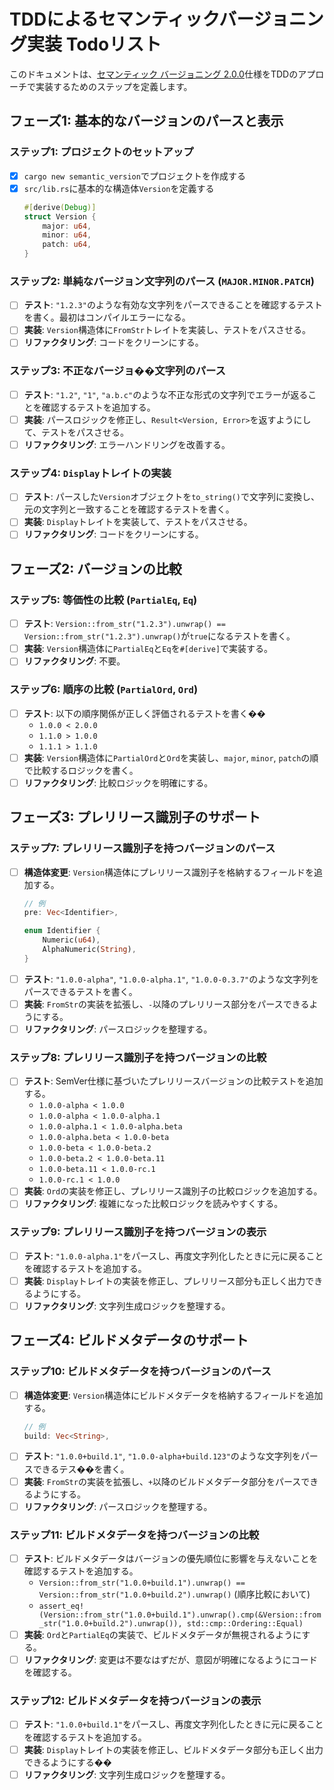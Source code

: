 # TDDによるセマンティックバージョニング実装 Todoリスト

このドキュメントは、[セマンティック バージョニング 2.0.0](https://semver.org/lang/ja/)仕様をTDDのアプローチで実装するためのステップを定義します。

## フェーズ1: 基本的なバージョンのパースと表示

### ステップ1: プロジェクトのセットアップ
- [x] `cargo new semantic_version`でプロジェクトを作成する
- [x] `src/lib.rs`に基本的な構造体`Version`を定義する
  ```rust
  #[derive(Debug)]
  struct Version {
      major: u64,
      minor: u64,
      patch: u64,
  }
  ```

### ステップ2: 単純なバージョン文字列のパース (`MAJOR.MINOR.PATCH`)
- [ ] **テスト**: `"1.2.3"`のような有効な文字列をパースできることを確認するテストを書く。最初はコンパイルエラーになる。
- [ ] **実装**: `Version`構造体に`FromStr`トレイトを実装し、テストをパスさせる。
- [ ] **リファクタリング**: コードをクリーンにする。

### ステップ3: 不正なバージョ��文字列のパース
- [ ] **テスト**: `"1.2"`, `"1"`, `"a.b.c"`のような不正な形式の文字列でエラーが返ることを確認するテストを追加する。
- [ ] **実装**: パースロジックを修正し、`Result<Version, Error>`を返すようにして、テストをパスさせる。
- [ ] **リファクタリング**: エラーハンドリングを改善する。

### ステップ4: `Display`トレイトの実装
- [ ] **テスト**: パースした`Version`オブジェクトを`to_string()`で文字列に変換し、元の文字列と一致することを確認するテストを書く。
- [ ] **実装**: `Display`トレイトを実装して、テストをパスさせる。
- [ ] **リファクタリング**: コードをクリーンにする。

## フェーズ2: バージョンの比較

### ステップ5: 等価性の比較 (`PartialEq`, `Eq`)
- [ ] **テスト**: `Version::from_str("1.2.3").unwrap() == Version::from_str("1.2.3").unwrap()`が`true`になるテストを書く。
- [ ] **実装**: `Version`構造体に`PartialEq`と`Eq`を`#[derive]`で実装する。
- [ ] **リファクタリング**: 不要。

### ステップ6: 順序の比較 (`PartialOrd`, `Ord`)
- [ ] **テスト**: 以下の順序関係が正しく評価されるテストを書く��
  - `1.0.0 < 2.0.0`
  - `1.1.0 > 1.0.0`
  - `1.1.1 > 1.1.0`
- [ ] **実装**: `Version`構造体に`PartialOrd`と`Ord`を実装し、`major`, `minor`, `patch`の順で比較するロジックを書く。
- [ ] **リファクタリング**: 比較ロジックを明確にする。

## フェーズ3: プレリリース識別子のサポート

### ステップ7: プレリリース識別子を持つバージョンのパース
- [ ] **構造体変更**: `Version`構造体にプレリリース識別子を格納するフィールドを追加する。
  ```rust
  // 例
  pre: Vec<Identifier>,
  
  enum Identifier {
      Numeric(u64),
      AlphaNumeric(String),
  }
  ```
- [ ] **テスト**: `"1.0.0-alpha"`, `"1.0.0-alpha.1"`, `"1.0.0-0.3.7"`のような文字列をパースできるテストを書く。
- [ ] **実装**: `FromStr`の実装を拡張し、`-`以降のプレリリース部分をパースできるようにする。
- [ ] **リファクタリング**: パースロジックを整理する。

### ステップ8: プレリリース識別子を持つバージョンの比較
- [ ] **テスト**: SemVer仕様に基づいたプレリリースバージョンの比較テストを追加する。
  - `1.0.0-alpha < 1.0.0`
  - `1.0.0-alpha < 1.0.0-alpha.1`
  - `1.0.0-alpha.1 < 1.0.0-alpha.beta`
  - `1.0.0-alpha.beta < 1.0.0-beta`
  - `1.0.0-beta < 1.0.0-beta.2`
  - `1.0.0-beta.2 < 1.0.0-beta.11`
  - `1.0.0-beta.11 < 1.0.0-rc.1`
  - `1.0.0-rc.1 < 1.0.0`
- [ ] **実装**: `Ord`の実装を修正し、プレリリース識別子の比較ロジックを追加する。
- [ ] **リファクタリング**: 複雑になった比較ロジックを読みやすくする。

### ステップ9: プレリリース識別子を持つバージョンの表示
- [ ] **テスト**: `"1.0.0-alpha.1"`をパースし、再度文字列化したときに元に戻ることを確認するテストを追加する。
- [ ] **実装**: `Display`トレイトの実装を修正し、プレリリース部分も正しく出力できるようにする。
- [ ] **リファクタリング**: 文字列生成ロジックを整理する。

## フェーズ4: ビルドメタデータのサポート

### ステップ10: ビルドメタデータを持つバージョンのパース
- [ ] **構造体変更**: `Version`構造体にビルドメタデータを格納するフィールドを追加する。
  ```rust
  // 例
  build: Vec<String>,
  ```
- [ ] **テスト**: `"1.0.0+build.1"`, `"1.0.0-alpha+build.123"`のような文字列をパースできるテス��を書く。
- [ ] **実装**: `FromStr`の実装を拡張し、`+`以降のビルドメタデータ部分をパースできるようにする。
- [ ] **リファクタリング**: パースロジックを整理する。

### ステップ11: ビルドメタデータを持つバージョンの比較
- [ ] **テスト**: ビルドメタデータはバージョンの優先順位に影響を与えないことを確認するテストを追加する。
  - `Version::from_str("1.0.0+build.1").unwrap() == Version::from_str("1.0.0+build.2").unwrap()` (順序比較において)
  - `assert_eq!(Version::from_str("1.0.0+build.1").unwrap().cmp(&Version::from_str("1.0.0+build.2").unwrap()), std::cmp::Ordering::Equal)`
- [ ] **実装**: `Ord`と`PartialEq`の実装で、ビルドメタデータが無視されるようにする。
- [ ] **リファクタリング**: 変更は不要なはずだが、意図が明確になるようにコードを確認する。

### ステップ12: ビルドメタデータを持つバージョンの表示
- [ ] **テスト**: `"1.0.0+build.1"`をパースし、再度文字列化したときに元に戻ることを確認するテストを追加する。
- [ ] **実装**: `Display`トレイトの実装を修正し、ビルドメタデータ部分も正しく出力できるようにする��
- [ ] **リファクタリング**: 文字列生成ロジックを整理する。
